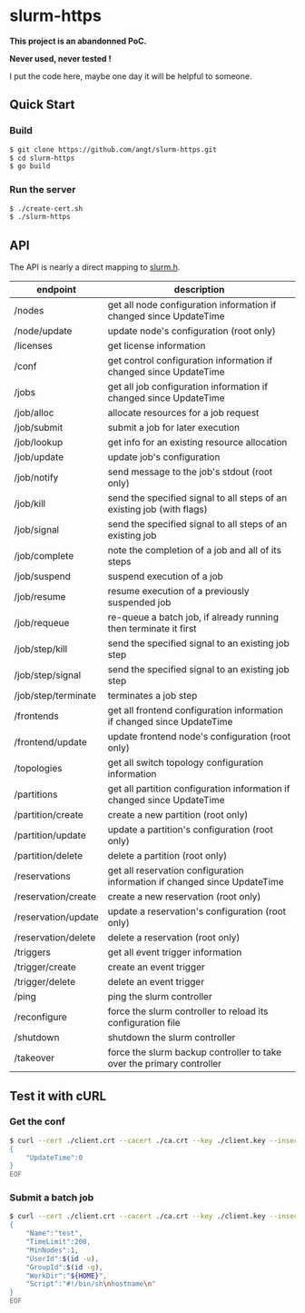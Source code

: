 # slurm-https

**This project is an abandonned PoC.**

**Never used, never tested !**

I put the code here, maybe one day it will be helpful to someone.

## Quick Start

### Build
```sh
$ git clone https://github.com/angt/slurm-https.git
$ cd slurm-https
$ go build
```

### Run the server
```sh
$ ./create-cert.sh
$ ./slurm-https
```
## API

The API is nearly a direct mapping to [slurm.h](https://raw.githubusercontent.com/SchedMD/slurm/master/slurm/slurm.h.in).

 endpoint           | description
--------------------|------------------------------------------------------------------------------------
/nodes              | get all node configuration information if changed since UpdateTime
/node/update        | update node's configuration (root only)
/licenses           | get license information
/conf               | get control configuration information if changed since UpdateTime
/jobs               | get all job configuration information if changed since UpdateTime
/job/alloc          | allocate resources for a job request
/job/submit         | submit a job for later execution
/job/lookup         | get info for an existing resource allocation
/job/update         | update job's configuration
/job/notify         | send message to the job's stdout (root only)
/job/kill           | send the specified signal to all steps of an existing job (with flags)
/job/signal         | send the specified signal to all steps of an existing job
/job/complete       | note the completion of a job and all of its steps
/job/suspend        | suspend execution of a job
/job/resume         | resume execution of a previously suspended job
/job/requeue        | re-queue a batch job, if already running then terminate it first
/job/step/kill      | send the specified signal to an existing job step
/job/step/signal    | send the specified signal to an existing job step
/job/step/terminate | terminates a job step
/frontends          | get all frontend configuration information if changed since UpdateTime
/frontend/update    | update frontend node's configuration (root only)
/topologies         | get all switch topology configuration information
/partitions         | get all partition configuration information if changed since UpdateTime
/partition/create   | create a new partition (root only)
/partition/update   | update a partition's configuration (root only)
/partition/delete   | delete a partition (root only)
/reservations       | get all reservation configuration information if changed since UpdateTime
/reservation/create | create a new reservation (root only)
/reservation/update | update a reservation's configuration (root only)
/reservation/delete | delete a reservation (root only)
/triggers           | get all event trigger information
/trigger/create     | create an event trigger
/trigger/delete     | delete an event trigger
/ping               | ping the slurm controller
/reconfigure        | force the slurm controller to reload its configuration file
/shutdown           | shutdown the slurm controller
/takeover           | force the slurm backup controller to take over the primary controller

## Test it with cURL

### Get the conf
```sh
$ curl --cert ./client.crt --cacert ./ca.crt --key ./client.key --insecure -d @- https://localhost:8443/conf <<EOF
{
    "UpdateTime":0
}
EOF
```

### Submit a batch job
```sh
$ curl --cert ./client.crt --cacert ./ca.crt --key ./client.key --insecure -d @- https://localhost:8443/job/submit <<EOF
{                 
    "Name":"test",
    "TimeLimit":200,
    "MinNodes":1,
    "UserId":$(id -u),
    "GroupId":$(id -g),
    "WorkDir":"${HOME}",
    "Script":"#!/bin/sh\nhostname\n"
}                                   
EOF
```
